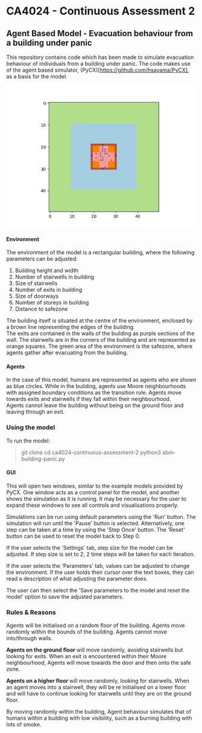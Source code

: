 # CA4024 - Continuous Assessment 2

## Agent Based Model - Evacuation behaviour from a building under panic

This repository contains code which has been made to simulate evacuation behaviour of individuals from a building under panic.
The code makes use of the agent based simulator, (PyCX)[https://github.com/hsayama/PyCX], as a basis for the model.

![alt text](extra/model-preview.png)

#### Environment
The environment of the model is a rectangular building, where the following parameters can be adjusted:
1. Building height and width
2. Number of stairwells in building
3. Size of stairwells
4. Number of exits in building
5. Size of doorways
6. Number of storeys in building
7. Distance to safezone

The building itself is situated at the centre of the environment, enclosed by a brown line representing the edges of the building.  
The exits are contained in the walls of the building as purple sections of the wall.
The stairwells are in the corners of the building and are represented as orange squares.
The green area of the environment is the safezone, where agents gather after evacuating from the building.

#### Agents
In the case of this model, humans are represented as agents who are shown as blue circles.
While in the building, agents use Moore neighbourhoods with assigned boundary conditions as the transition rule.
Agents move towards exits and stairwells if they fall within their neighbourhood.  
Agents cannot leave the building without being on the ground floor and leaving through an exit.

### Using the model

To run the model:

> git clone
> cd ca4024-continuous-assessment-2
> python3 abm-building-panic.py

#### GUI

This will open two windows, similar to the example models provided by PyCX. One window acts as a control panel for the model, and another shows the simulation as it is running. It may be necessary for the user to expand these windows to see all controls and visualisations properly.  

Simulations can be run using default parameters using the 'Run' button. The simulation will run until the 'Pause' button is selected.   Alternatively, one step can be taken at a time by using the 'Step Once' button. The 'Reset' button can be used to reset the model back to Step 0.

If the user selects the 'Settings' tab, step size for the model can be adjusted. If step size is set to 2, 2 time steps will be taken for each iteration.

If the user selects the 'Parameters' tab, values can be adjusted to change the environment. If the user holds their cursor over the text boxes, they can read a description of what adjusting the parameter does.

The user can then select the 'Save parameters to the model and reset the model' option to save the adjusted parameters.

### Rules & Reasons

Agents will be initialised on a random floor of the building.
Agents move randomly within the bounds of the building. Agents cannot move into/through walls.

<b> Agents on the ground floor </b> will move randomly, avoiding stairwells but looking for exits. When an exit is encountered within their Moore neighbourhood, Agents will move towards the door and then onto the safe zone.

<b> Agents on a higher floor </b> will move randomly, looking for stairwells. When an agent moves into a stairwell, they will be re initialised on a lower floor and will have to continue looking for stairwells until they are on the ground floor.

By moving randomly within the building, Agent behaviour simulates that of humans within a building with low visibility, such as a burning building with lots of smoke.

